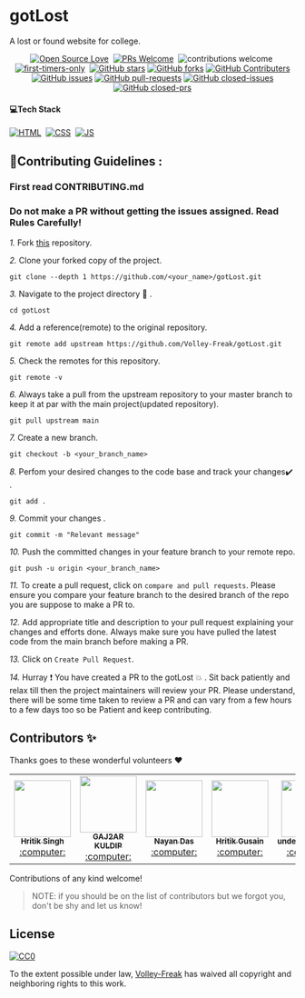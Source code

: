 # gotLost
A lost or found website for college.
<div align="center">

[![Open Source Love](https://badges.frapsoft.com/os/v1/open-source.svg?v=102)](https://github.com/Volley-Freak/gotLost)&nbsp;
[![PRs Welcome](https://img.shields.io/badge/PRs-Welcome-brightgreen.svg?style=flat&logo=github)](https://github.com/Volley-Freak/gotLost)&nbsp;
![contributions welcome](https://img.shields.io/static/v1.svg?label=Contributions&message=Welcome&color=brightgreen&style=flat&logo=github)&nbsp;
[![first-timers-only](https://img.shields.io/badge/first--timers--only-friendly-blue.svg?style=flat)](https://github.com/Volley-Freak/gotLost)&nbsp;
[![GitHub stars](https://img.shields.io/github/stars/Volley-Freak/gotLost)](https://github.com/Volley-Freak/gotLost/stargazers)
[![GitHub forks](https://img.shields.io/github/forks/Volley-Freak/gotLost)](https://github.com/Volley-Freak/gotLost/network/members)
[![GitHub Contributers](https://img.shields.io/github/contributors/Volley-Freak/gotLost)](https://github.com/Volley-Freak/gotLost/graphs/contributors)
[![GitHub issues](https://img.shields.io/github/issues/Volley-Freak/gotLost)](https://github.com/Volley-Freak/gotLost/issues)
[![GitHub pull-requests](https://img.shields.io/github/issues-pr/Volley-Freak/gotLost)](https://github.com/Volley-Freak/gotLost/pulls)
[![GitHub closed-issues](https://img.shields.io/github/issues-closed-raw/Volley-Freak/gotLost)](https://github.com/Volley-Freak/gotLost/pulls)
[![GitHub closed-prs](https://img.shields.io/github/issues-pr-closed-raw/Volley-Freak/gotLost)](https://github.com/Volley-Freak/gotLost/pulls)

</div>

####  💻Tech Stack


[![HTML](https://img.shields.io/badge/html5%20-%23E34F26.svg?&style=for-the-badge&logo=html5&logoColor=white)](https://github.com/Volley-Freak/gotLost/search?l=html)&nbsp;
[![CSS](https://img.shields.io/badge/css3%20-%231572B6.svg?&style=for-the-badge&logo=css3&logoColor=white)](https://github.com/Volley-Freak/gotLost/search?l=css)&nbsp;
[![JS](https://img.shields.io/badge/javascript%20-%23323330.svg?&style=for-the-badge&logo=javascript&logoColor=%23F7DF1E)](https://github.com/Volley-Freak/gotLost/search?l=javascript)



## 📌Contributing Guidelines :
<h3>First read CONTRIBUTING.md</h3>

### Do not make a PR without getting the issues assigned. Read Rules Carefully!

*1.* Fork [this](https://github.com/Volley-Freak/gotLost) repository.

*2.* Clone your forked copy of the project.

```
git clone --depth 1 https://github.com/<your_name>/gotLost.git
```

*3.* Navigate to the project directory :file_folder: .

```
cd gotLost
```

*4.* Add a reference(remote) to the original repository.

```
git remote add upstream https://github.com/Volley-Freak/gotLost.git
```

*5.* Check the remotes for this repository.

```
git remote -v
```

*6.* Always take a pull from the upstream repository to your master branch to keep it at par with the main project(updated repository).

```
git pull upstream main
```

*7.* Create a new branch.

```
git checkout -b <your_branch_name>
```

*8.* Perfom your desired changes to the code base and track your changes:heavy_check_mark: .

```
git add .
```

*9.* Commit your changes .

```
git commit -m "Relevant message"
```

*10.* Push the committed changes in your feature branch to your remote repo.

```
git push -u origin <your_branch_name>
```

*11.* To create a pull request, click on `compare and pull requests`. Please ensure you compare your feature branch to the desired branch of the repo you are suppose to make a PR to.

*12.* Add appropriate title and description to your pull request explaining your changes and efforts done. Always make sure you have pulled the latest code from the main branch before making a PR.

*13.* Click on `Create Pull Request`.

*14.* Hurray ❗ You have created a PR to the gotLost 💥 . Sit back patiently and relax till then the project maintainers will review your PR. Please understand, there will be some time taken to review a PR and can vary from a few hours to a few days too so be Patient and keep contributing.


## Contributors ✨

<p>Thanks goes to these wonderful volunteers ❤</p>

<table>
<tr><td align="center"><a href="https://github.com/Volley-Freak"><kbd><img src="https://avatars.githubusercontent.com/u/85556562?v=4" width="100px;" alt=""/></kbd><br /><sub><b>Hritik Singh</b></sub></a><br /><a href="https://github.com/Volley-Freak/gotLost/commits?author=Volley-Freak" title="Code"> :computer: </a> </td>
<td align="center"><a href="https://github.com/gajjarkuldip"><kbd><img src="https://avatars.githubusercontent.com/u/63839657?v=4" width="100px;" alt=""/></kbd><br /><sub><b>GAJ2AR KULDIP</b></sub></a><br /><a href="https://github.com/Volley-Freak/gotLost/commits?author=gajjarkuldip" title="Code"> :computer: </a> </td>
<td align="center"><a href="https://github.com/mr-palindrome"><kbd><img src="https://avatars.githubusercontent.com/u/56421861?v=4" width="100px;" alt=""/></kbd><br /><sub><b>Nayan Das</b></sub></a><br /><a href="https://github.com/Volley-Freak/gotLost/commits?author=mr-palindrome" title="Code"> :computer: </a> </td> 
<td align="center"><a href="https://github.com/freak-volley"><kbd><img src="https://avatars.githubusercontent.com/u/87279103?v=4" width="100px;" alt=""/></kbd><br /><sub><b>Hritik Gusain</b></sub></a><br /><a href="https://github.com/Volley-Freak/gotLost/commits?author=freak-volley" title="Code"> :computer: </a> </td>     
<td align="center"><a href="https://github.com/underscoremissa"><kbd><img src="https://avatars.githubusercontent.com/u/60807560?v=4" width="100px;" alt=""/></kbd><br /><sub><b>underscoremissa</b></sub></a><br /><a href="https://github.com/Volley-Freak/gotLost/commits?author=underscoremissa" title="Code"> :computer: </a> </td> 
<td align="center"><a href="https://github.com/Jayanthee365"><kbd><img src="https://avatars.githubusercontent.com/u/74585799?v=4" width="100px;" alt=""/></kbd><br /><sub><b>Jayanthi Gupshup</b></sub></a><br /><a href="https://github.com/Volley-Freak/gotLost/commits?author=Jayanthee365" title="Code"> :computer: </a> </td> 
<td align="center"><a href="https://github.com/Manishgupta200"><kbd><img src="https://avatars.githubusercontent.com/u/67632571?v=4" width="100px;" alt=""/></kbd><br /><sub><b>Manish Gupta</b></sub></a><br /><a href="https://github.com/Manishgupta200" title="Code"> :computer: </a> </td>
</tr>
<tr>
<!-- ------------------------ UPDATE MORE ROWS AS NUMBER OF CONTRIBUTERS INCREASE ------------------------------   -->
</tr>

</table>

<!-- ALL-CONTRIBUTORS-LIST:END -->

Contributions of any kind welcome!

>    NOTE: if you should be on the list of contributors but we forgot you, don't be shy and let us know!

## License

[![CC0](https://licensebuttons.net/p/zero/1.0/88x31.png)](https://creativecommons.org/publicdomain/zero/1.0/)

To the extent possible under law, [Volley-Freak](https://www.linkedin.com/) has waived all copyright and neighboring rights to this work.
